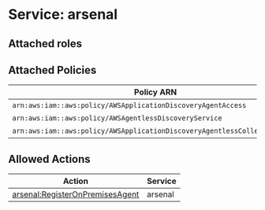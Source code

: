 # Service: arsenal

## Attached roles

## Attached Policies

| Policy ARN | Policy Name |
|------------|-------------|
| `arn:aws:iam::aws:policy/AWSApplicationDiscoveryAgentAccess` | [AWSApplicationDiscoveryAgentAccess](../policies.md#awsapplicationdiscoveryagentaccess) |
| `arn:aws:iam::aws:policy/AWSAgentlessDiscoveryService` | [AWSAgentlessDiscoveryService](../policies.md#awsagentlessdiscoveryservice) |
| `arn:aws:iam::aws:policy/AWSApplicationDiscoveryAgentlessCollectorAccess` | [AWSApplicationDiscoveryAgentlessCollectorAccess](../policies.md#awsapplicationdiscoveryagentlesscollectoraccess) |

## Allowed Actions

| Action | Service |
|--------|---------|
| [arsenal:RegisterOnPremisesAgent](../actions.md#arsenal:registeronpremisesagent) | arsenal |